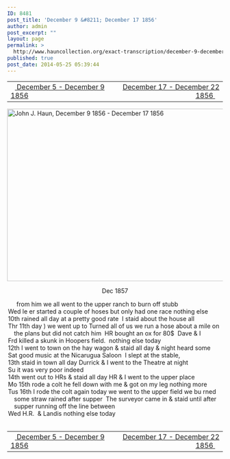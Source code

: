 ```yaml
---
ID: 8481
post_title: 'December 9 &#8211; December 17 1856'
author: admin
post_excerpt: ""
layout: page
permalink: >
  http://www.hauncollection.org/exact-transcription/december-9-december-17-1856/
published: true
post_date: 2014-05-25 05:39:44
---
```

<table style="width: 100%;" align="center">
<tbody>
<tr>
<td width="50%"><a title="December 5 – December 9 1856" href="http://www.hauncollection.org/version-2/version-ii-series-i/december-5-december-9-1856/"><img src="https://lh3.googleusercontent.com/-EFJpxxNiPNw/VqgtWBCZrMI/AAAAAAAAAFU/WfY4lPFWWkg/s800-Ic42/Soeb-Plain-Arrows-8-10px.png" alt="" width="10" height="10" /> December 5 - December 9 1856</a></td>
<td style="text-align: right;"><a title="December 17 – December 22 1856" href="http://www.hauncollection.org/version-2/version-ii-series-i/december-17-december-22-1856/"> December 17 - December 22 1856 <img src="https://lh3.googleusercontent.com/-67k0cYlpXHw/VqgtWKz1MXI/AAAAAAAAAFU/k9PW_Piyurk/s800-Ic42/Soeb-Plain-Arrows-5-10px.png" alt="" width="10" height="10" /></a></td>
</tr>
</tbody>
</table>
<a href="http://www.hauncollection.org/?attachment_id=2447" target="_blank" rel="noopener"><img class="alignnone size-large wp-image-2447" src="http://www.hauncollection.org/wp-content/uploads/John Haun/JJH_218_December 9 1856 - December 17 1856-1024x682.jpg" alt="John J. Haun, December 9 1856 - December 17 1856" width="604" height="402" /></a>
<p style="text-align: center;">Dec 1857</p>

<div style="text-indent: -1em; padding-left: 16px;"><span style="color: #ffffff;">. </span>   from him we all went to the upper ranch to burn off stubb</div>
<div style="text-indent: -1em; padding-left: 16px;">Wed le er started a couple of hoses but only had one race nothing else</div>
<div style="text-indent: -1em; padding-left: 16px;">10th rained all day at a pretty good rate  I staid about the house all</div>
<div style="text-indent: -1em; padding-left: 16px;">Thr 11th day ) we went up to Turned all of us we run a hose about a mile on
the plans but did not catch him  HR bought an ox for 80$  Dave &amp; I</div>
<div style="text-indent: -1em; padding-left: 16px;">Frd killed a skunk in Hoopers field.  nothing else today</div>
<div style="text-indent: -1em; padding-left: 16px;">12th I went to town on the hay wagon &amp; staid all day &amp; night heard some</div>
<div style="text-indent: -1em; padding-left: 16px;">Sat good music at the Nicarugua Saloon  I slept at the stable,</div>
<div style="text-indent: -1em; padding-left: 16px;">13th staid in town all day Durrick &amp; I went to the Theatre at night</div>
<div style="text-indent: -1em; padding-left: 16px;">Su it was very poor indeed</div>
<div style="text-indent: -1em; padding-left: 16px;">14th went out to HRs &amp; staid all day HR &amp; I went to the upper place</div>
<div style="text-indent: -1em; padding-left: 16px;">Mo 15th rode a colt he fell down with me &amp; got on my leg nothing more</div>
<div style="text-indent: -1em; padding-left: 16px;">Tus 16th I rode the colt again today we went to the upper field we bu
rned some straw rained after supper  The surveyor came in
&amp; staid until after supper running off the line between</div>
<div style="text-indent: -1em; padding-left: 16px;">Wed H.R.  &amp; Landis nothing else today</div>
&nbsp;
<table style="width: 100%;" align="center">
<tbody>
<tr>
<td width="50%"><a title="December 5 – December 9 1856" href="http://www.hauncollection.org/version-2/version-ii-series-i/december-5-december-9-1856/"><img src="https://lh3.googleusercontent.com/-EFJpxxNiPNw/VqgtWBCZrMI/AAAAAAAAAFU/WfY4lPFWWkg/s800-Ic42/Soeb-Plain-Arrows-8-10px.png" alt="" width="10" height="10" /> December 5 - December 9 1856</a></td>
<td style="text-align: right;"><a title="December 17 – December 22 1856" href="http://www.hauncollection.org/version-2/version-ii-series-i/december-17-december-22-1856/"> December 17 - December 22 1856 <img src="https://lh3.googleusercontent.com/-67k0cYlpXHw/VqgtWKz1MXI/AAAAAAAAAFU/k9PW_Piyurk/s800-Ic42/Soeb-Plain-Arrows-5-10px.png" alt="" width="10" height="10" /></a></td>
</tr>
</tbody>
</table>